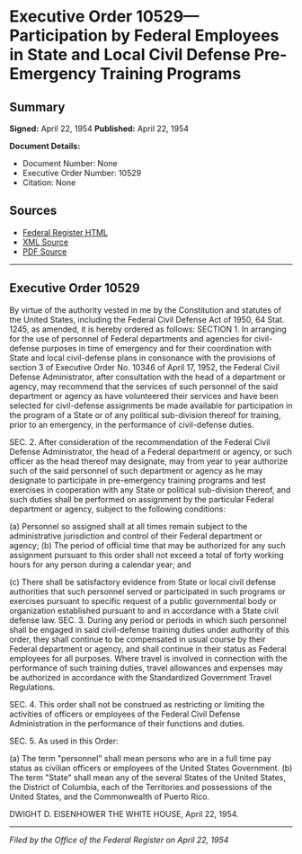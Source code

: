 # Executive Order 10529—Participation by Federal Employees in State and Local Civil Defense Pre-Emergency Training Programs

## Summary

**Signed:** April 22, 1954
**Published:** April 22, 1954

**Document Details:**
- Document Number: None
- Executive Order Number: 10529
- Citation: None

## Sources
- [Federal Register HTML](https://www.presidency.ucsb.edu/documents/executive-order-10529-participation-federal-employees-state-and-local-civil-defense-pre)
- [XML Source](None)
- [PDF Source](None)

---

## Executive Order 10529

By virtue of the authority vested in me by the Constitution and statutes of the United States, including the Federal Civil Defense Act of 1950, 64 Stat. 1245, as amended, it is hereby ordered as follows:
SECTION 1. In arranging for the use of personnel of Federal departments and agencies for civil-defense purposes in time of emergency and for their coordination with State and local civil-defense plans in consonance with the provisions of section 3 of Executive Order No. 10346 of April 17, 1952, the Federal Civil Defense Administrator, after consultation with the head of a department or agency, may recommend that the services of such personnel of the said department or agency as have volunteered their services and have been selected for civil-defense assignments be made available for participation in the program of a State or of any political sub-division thereof for training, prior to an emergency, in the performance of civil-defense duties.

SEC. 2. After consideration of the recommendation of the Federal Civil Defense Administrator, the head of a Federal department or agency, or such officer as the head thereof may designate, may from year to year authorize such of the said personnel of such department or agency as he may designate to participate in pre-emergency training programs and test exercises in cooperation with any State or political sub-division thereof, and such duties shall be performed on assignment by the particular Federal department or agency, subject to the following conditions:

(a) Personnel so assigned shall at all times remain subject to the administrative jurisdiction and control of their Federal department or agency;
(b) The period of official time that may be authorized for any such assignment pursuant to this order shall not exceed a total of forty working hours for any person during a calendar year; and

(c) There shall be satisfactory evidence from State or local civil defense authorities that such personnel served or participated in such programs or exercises pursuant to specific request of a public governmental body or organization established pursuant to and in accordance with a State civil defense law.
SEC. 3. During any period or periods in which such personnel shall be engaged in said civil-defense training duties under authority of this order, they shall continue to be compensated in usual course by their Federal department or agency, and shall continue in their status as Federal employees for all purposes. Where travel is involved in connection with the performance of such training duties, travel allowances and expenses may be authorized in accordance with the Standardized Government Travel Regulations.

SEC. 4. This order shall not be construed as restricting or limiting the activities of officers or employees of the Federal Civil Defense Administration in the performance of their functions and duties.

SEC. 5. As used in this Order:

(a) The term "personnel" shall mean persons who are in a full time pay status as civilian officers or employees of the United States Government.
(b) The term "State" shall mean any of the several States of the United States, the District of Columbia, each of the Territories and possessions of the United States, and the Commonwealth of Puerto Rico.

DWIGHT D. EISENHOWER
THE WHITE HOUSE,
April 22, 1954.

---

*Filed by the Office of the Federal Register on April 22, 1954*
